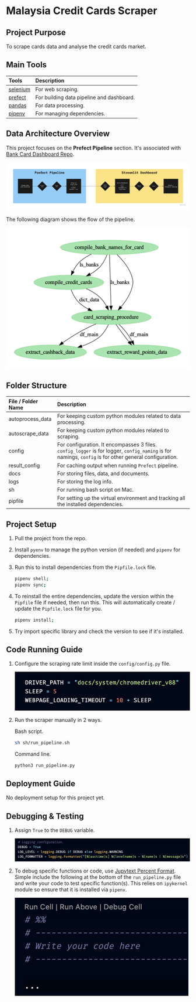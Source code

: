 # __Malaysia Credit Cards Scraper__



## __Project Purpose__

To scrape cards data and analyse the credit cards market. 



## __Main Tools__

Tools | Description
:--- | :---
[selenium][selenium_docs_url] | For web scraping. 
[prefect][prefect_docs_url] | For building data pipeline and dashboard. 
[pandas][pandas_docs_url] | For data processing. 
[pipenv][pipenv_docs_url] | For managing dependencies. 



## __Data Architecture Overview__

This project focuses on the __Prefect Pipeline__ section. It's associated with [Bank Card Dashboard Repo][malaysia_bank_card_dashboard_repo]. 

![Project Architecture Diagram][architecture_overview_img] 

The following diagram shows the flow of the pipeline. 

![Prefect Pipeline Flow Diagram][pipeline_flow_img] 



## __Folder Structure__

File / Folder Name | Description
:--- | :---
autoprocess_data | For keeping custom python modules related to data processing. 
autoscrape_data | For keeping custom python modules related to scraping. 
config | For configuration. It encompasses 3 files. `config_logger` is for logger, `config_naming` is for namings, `config` is for other general configuration. 
result_config | For caching output when running `Prefect` pipeline. 
docs | For storing files, data, and documents. 
logs | For storing the log info. 
sh | For running bash script on Mac. 
pipfile | For setting up the virtual environment and tracking all the installed dependencies. 



## __Project Setup__

1.  Pull the project from the repo. 

1.  Install `pyenv` to manage the python version (if needed) and `pipenv` for dependencies. 

1.  Run this to install dependencies from the `Pipfile.lock` file. 
    
    ```bash
    pipenv shell;
    pipenv sync; 
    ```

1.  To reinstall the entire dependencies, update the version within the `Pipfile` file if needed, then run this. This will 
    automatically create / update the `Pipfile.lock` file for you. 

    ```bash
    pipenv install;
    ```

1.  Try import specific library and check the version to see if it's installed. 



## __Code Running Guide__

1.  Configure the scraping rate limit inside the `config/config.py` file. 

    ![Rate Limit Configuration Example][config_rate_limit_img]

1.  Run the scraper manually in 2 ways. 

    Bash script.

      ```bash
      sh sh/run_pipeline.sh
      ```

    Command line.

      ```bash
      python3 run_pipeline.py
      ```



## __Deployment Guide__

No deployment setup for this project yet. 



## __Debugging & Testing__ 

1.  Assign `True` to the `DEBUG` variable. 

    ![Debug Configuration Example][config_debug_img]

1.  To debug specific functions or code, use [Jupytext Percent Format][jupytext_percent_docs_url]. 
    Simple include the following at the bottom of the `run_pipeline.py` file and write your code 
    to test specific function(s). This relies on `ipykernel` module so ensure that it is installed 
    via `pipenv`. 

    ![Jupytext Percent Example][jupytext_percent_img]



[architecture_overview_img]: ./docs/images/architecture_overview.jpg 
[pipeline_flow_img]: ./docs/images/pipeline_dag.png
[config_rate_limit_img]: ./docs/images/config_rate_limit_example.png
[config_debug_img]: ./docs/images/config_debug_example.png
[jupytext_percent_img]: ./docs/images/jupytext_percent_example.png

[malaysia_bank_card_dashboard_repo]: https://github.com/lioneltayyd/malaysia_bank_card_dashboard

[prefect_docs_url]: https://docs.prefect.io/
[selenium_docs_url]: https://selenium-python.readthedocs.io/
[pandas_docs_url]: https://pandas.pydata.org/docs/user_guide/index.html
[pipenv_docs_url]: https://pipenv-fork.readthedocs.io/en/latest/
[jupytext_percent_docs_url]: https://jupytext.readthedocs.io/en/latest/formats.html#the-percent-format
